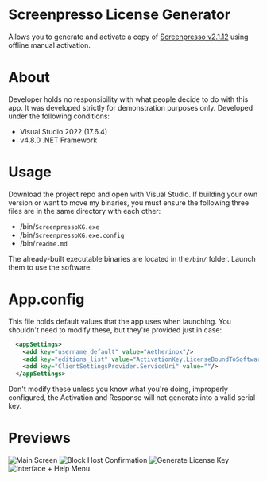 # Screenpresso License Generator
Allows you to generate and activate a copy of [Screenpresso v2.1.12](https://screenpresso.com/) using offline manual activation.

# About
Developer holds no responsibility with what people decide to do with this app. It was developed strictly for demonstration purposes only.
Developed under the following conditions:
- Visual Studio 2022 (17.6.4)
- v4.8.0 .NET Framework

# Usage
Download the project repo and open with Visual Studio.
If building your own version or want to move my binaries, you must ensure the following three files are in the same directory with each other:
- /bin/`ScreenpressoKG.exe`
- /bin/`ScreenpressoKG.exe.config`
- /bin/`readme.md`

The already-built executable binaries are located in the`/bin/` folder. Launch them to use the software.

# App.config
This file holds default values that the app uses when launching. You shouldn't need to modify these, but they're provided just in case:
```xml
  <appSettings>
    <add key="username_default" value="Aetherinox"/>
    <add key="editions_list" value="ActivationKey,LicenseBoundToSoftwareName,LicenseBoundToHardDrive,LicenseCorporate,LicenseBoundToHardDrive2"/>
    <add key="ClientSettingsProvider.ServiceUri" value=""/>
  </appSettings>
```
Don't modify these unless you know what you're doing, improperly configured, the Activation and Response will not generate into a valid serial key.

# Previews
![Main Screen](https://i.imgur.com/sNCXVle.png)
![Block Host Confirmation](https://i.imgur.com/ucWP4Hk.png)
![Generate License Key](https://i.imgur.com/gukUKPU.png)
![Interface + Help Menu](https://i.imgur.com/j2erqaA.png)